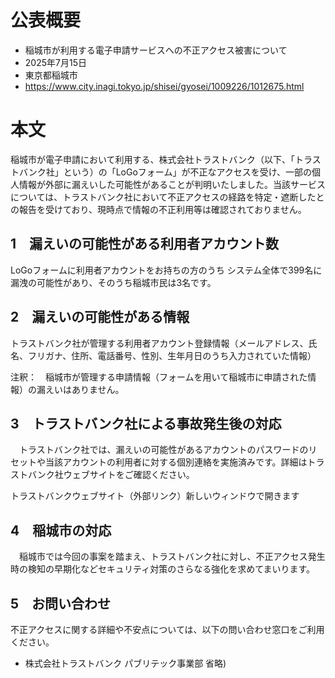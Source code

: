 # 公表概要
- 稲城市が利用する電子申請サービスへの不正アクセス被害について
- 2025年7月15日
- 東京都稲城市
- https://www.city.inagi.tokyo.jp/shisei/gyosei/1009226/1012675.html

# 本文
稲城市が電子申請において利用する、株式会社トラストバンク（以下、「トラストバンク社」という）の「LoGoフォーム」が不正なアクセスを受け、一部の個人情報が外部に漏えいした可能性があることが判明いたしました。当該サービスについては、トラストバンク社において不正アクセスの経路を特定・遮断したとの報告を受けており、現時点で情報の不正利用等は確認されておりません。

## 1　漏えいの可能性がある利用者アカウント数
LoGoフォームに利用者アカウントをお持ちの方のうち システム全体で399名に漏洩の可能性があり、そのうち稲城市民は3名です。

## 2　漏えいの可能性がある情報
トラストバンク社が管理する利用者アカウント登録情報（メールアドレス、氏名、フリガナ、住所、電話番号、性別、生年月日のうち入力されていた情報）

注釈：　稲城市が管理する申請情報（フォームを用いて稲城市に申請された情報）の漏えいはありません。

## 3　トラストバンク社による事故発生後の対応
　トラストバンク社では、漏えいの可能性があるアカウントのパスワードのリセットや当該アカウントの利用者に対する個別連絡を実施済みです。詳細はトラストバンク社ウェブサイトをご確認ください。

トラストバンクウェブサイト（外部リンク）新しいウィンドウで開きます

## 4　稲城市の対応
　稲城市では今回の事案を踏まえ、トラストバンク社に対し、不正アクセス発生時の検知の早期化などセキュリティ対策のさらなる強化を求めてまいります。

## 5　お問い合わせ
不正アクセスに関する詳細や不安点については、以下の問い合わせ窓口をご利用ください。
- 株式会社トラストバンク パブリテック事業部
省略)
